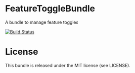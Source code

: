 FeatureToggleBundle
===================

A bundle to manage feature toggles


[![Build Status](https://travis-ci.org/kukulili-labs/FeatureToggleBundle.png?branch=master)](https://travis-ci.org/kukulili-labs/FeatureToggleBundle)



License
=======

This bundle is released under the MIT license (see LICENSE).